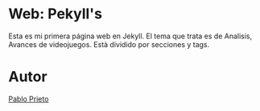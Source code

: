 # Web: Pekyll's 

Esta es mi primera página web en Jekyll.
El tema que trata es de Analisis, Avances de videojuegos.
Està dividido por secciones y tags.

# Autor

[Pablo Prieto](https://pprieto8.github.io)
